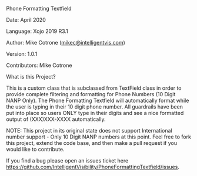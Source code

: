 Phone Formatting Textfield

Date: April 2020

Language: Xojo 2019 R3.1

Author: Mike Cotrone (mikec@intelligentvis.com)

Version: 1.0.1

Contributors: Mike Cotrone

What is this Project?

This is a custom class that is subclassed from TextField class in order to provide complete filtering and formatting for Phone Numbers (10 Digit NANP Only). The Phone Formatting Textfield will automatically format while the user is typing in their 10 digit phone number. All guardrails have been put into place so users ONLY type in their digits and see a nice formatted output of (XXX)XXX-XXXX automatically.

NOTE: This project in its original state does not support International number support - Only 10 Digit NANP numbers at this point. Feel free to fork this project, extend the code base, and then make a pull request if you would like to contribute.

If you find a bug please open an issues ticket here https://github.com/IntelligentVisibility/PhoneFormattingTextfield/issues.


